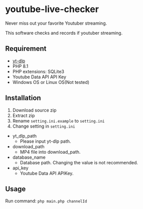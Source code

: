 # youtube-live-checker
Never miss out  your favorite Youtuber streaming.

This software checks and records if youtuber streaming.

## Requirement
* [yt-dlp](https://github.com/yt-dlp/yt-dlp)
* PHP 8.1
* PHP extensions: SQLite3
* Youtube Data API API Key
* Windows OS or Linux OS(Not tested)

## Installation
1. Download source zip
2. Extract zip
3. Rename `setting.ini.example` to `setting.ini`
4. Change setting in `setting.ini`
  * yt_dlp_path
    * Please input yt-dlp path. 
  * download_path
    * MP4 file into download_path.
  * database_name
    * Database path. Changing the value is not recommended.
  * api_key
    * Youtube Data API APIKey.

## Usage
Run command: `php main.php channelId`
